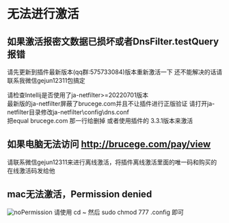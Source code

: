 # 无法进行激活
## 如果激活报密文数据已损坏或者DnsFilter.testQuery报错
请先更新到插件最新版本(qq群:575733084)版本重新激活一下
还不能解决的话请联系我微信gejun12311包搞定

请检查Intellij是否使用了ja-netfilter>=20220701版本   
最新版的ja-netfilter屏蔽了brucege.com并且不让插件进行正版验证 请打开ja-netfilter目录修改ja-netfilter\config\dns.conf  
把equal brucege.com 那一行给删掉
或者使用插件的 3.3.1版本来激活


## 如果电脑无法访问 http://brucege.com/pay/view
请联系微信gejun12311来进行离线激活，将插件离线激活里面的唯一码和购买的在线激活码发给他

## mac无法激活，Permission denied
![noPermission](https://images.brucege.com/noPermission.png)
请使用 cd ~ 然后 sudo chmod 777 .config 即可

